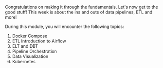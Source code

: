 Congratulations on making it through the fundamentals. Let's now get to the good stuff!
This week is about the ins and outs of data pipelines, ETL and more!

During this module, you will encounter the following topics:

1. Docker Compose
2. ETL Introduction to Airflow
3. ELT and DBT
4. Pipeline Orchestration
5. Data Visualization
6. Kubernetes
